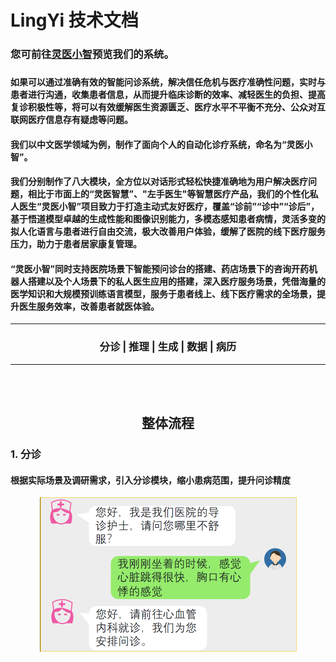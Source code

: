 # LingYi 技术文档



### 您可前往[灵医小智](http://kg.wengsyx.com)预览我们的系统。

### 

####          如果可以通过准确有效的智能问诊系统，解决信任危机与医疗准确性问题，实时与患者进行沟通，收集患者信息，从而提升临床诊断的效率、减轻医生的负担、提高复诊积极性等，将可以有效缓解医生资源匮乏、医疗水平不平衡不充分、公众对互联网医疗信息存有疑虑等问题。

#### 我们以中文医学领域为例，制作了面向个人的自动化诊疗系统，命名为“灵医小智”。

#### 我们分别制作了八大模块，全方位以对话形式轻松快捷准确地为用户解决医疗问题，相比于市面上的“灵医智慧”、"左手医生"等智慧医疗产品，我们的个性化私人医生“灵医小智”项目致力于打造主动式友好医疗，覆盖“诊前”“诊中”“诊后”，基于悟道模型卓越的生成性能和图像识别能力，多模态感知患者病情，灵活多变的拟人化语言与患者进行自由交流，极大改善用户体验，缓解了医院的线下医疗服务压力，助力于患者居家康复管理。

#### “灵医小智”同时支持医院场景下智能预问诊台的搭建、药店场景下的咨询开药机器人搭建以及个人场景下的私人医生应用的搭建，深入医疗服务场景，凭借海量的医学知识和大规模预训练语言模型，服务于患者线上、线下医疗需求的全场景，提升医生服务效率，改善患者就医体验。

<hr>
<h3 align="center">
    <p>
        <b>分诊</b> |
        <b>推理</b> |
        <b>生成</b> |
        <b>数据</b> |
        <b>病历</b>
    <p>
</h3>
<hr>

<br>
<br>

<h2  align="center">
    整体流程
</h2>



### 1. 分诊

#### 根据实际场景及调研需求，引入分诊模块，缩小患病范围，提升问诊精度

<center><img src="image/fz.png" alt="img" style="zoom:50%;" /></center>

